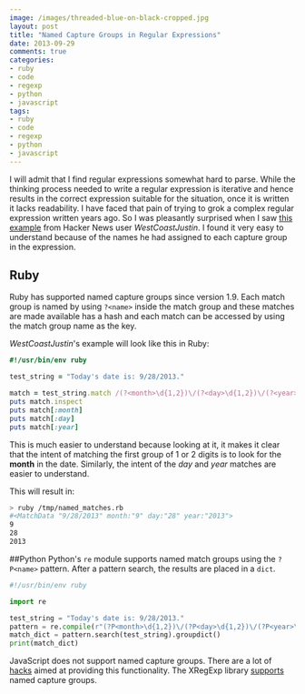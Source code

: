 ```yaml
---
image: /images/threaded-blue-on-black-cropped.jpg
layout: post
title: "Named Capture Groups in Regular Expressions"
date: 2013-09-29
comments: true
categories:
- ruby
- code
- regexp
- python
- javascript
tags:
- ruby
- code
- regexp
- python
- javascript
---
```

I will admit that I find regular expressions somewhat hard to parse. While the thinking process needed to write a regular expression is iterative and hence results in the correct expression suitable for the situation, once it is written it lacks readability. I have faced that pain of trying to grok a complex regular expression written years ago. So I was pleasantly surprised when I saw [this example](https://news.ycombinator.com/item?id=6463144) from Hacker News user *WestCoastJustin*. I found it very easy to understand because of the names he had assigned to each capture group in the expression.

## Ruby

Ruby has supported named capture groups since version 1.9. Each match group is named by using `?<name>` inside the match group and these matches are made available has a hash and each match can be accessed by using the match group name as the key.

*WestCoastJustin*'s example will look like this in Ruby:

```ruby
#!/usr/bin/env ruby

test_string = "Today's date is: 9/28/2013."

match = test_string.match /(?<month>\d{1,2})\/(?<day>\d{1,2})\/(?<year>\d{4})/
puts match.inspect
puts match[:month]
puts match[:day]
puts match[:year]
```

This is much easier to understand because looking at it, it makes it clear that the intent of matching the first group of 1 or 2 digits is to look for the **month** in the date. Similarly, the intent of the *day* and *year* matches are easier to understand.

This will result in:
```bash
> ruby /tmp/named_matches.rb
#<MatchData "9/28/2013" month:"9" day:"28" year:"2013">
9
28
2013
```

##Python
Python's `re` module supports named match groups using the `?P<name>` pattern. After a pattern search, the results are placed in a `dict`.

```python
#!/usr/bin/env ruby

import re

test_string = "Today's date is: 9/28/2013."
pattern = re.compile(r"(?P<month>\d{1,2})\/(?P<day>\d{1,2})\/(?P<year>\d{4})")
match_dict = pattern.search(test_string).groupdict()
print(match_dict)
```

JavaScript does not support named capture groups. There are a lot of [hacks](http://trentrichardson.com/2011/08/02/javascript-regexp-match-named-captures/) aimed at providing this functionality. The XRegExp library [supports](http://xregexp.com/syntax/#namedCapture) named capture groups.
